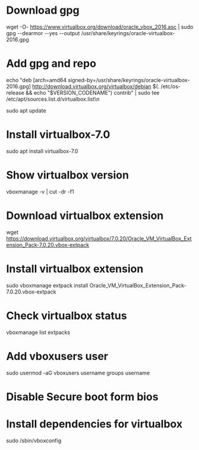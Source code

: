 # Download gpg
wget -O- https://www.virtualbox.org/download/oracle_vbox_2016.asc | sudo gpg --dearmor --yes --output /usr/share/keyrings/oracle-virtualbox-2016.gpg

# Add gpg and repo
echo "deb [arch=amd64 signed-by=/usr/share/keyrings/oracle-virtualbox-2016.gpg] http://download.virtualbox.org/virtualbox/debian $(. /etc/os-release && echo "$VERSION_CODENAME") contrib" | sudo tee /etc/apt/sources.list.d/virtualbox.list\n

sudo apt update

# Install virtualbox-7.0
sudo apt install virtualbox-7.0

# Show virtualbox version
vboxmanage -v | cut -dr -f1

# Download virtualbox extension
wget https://download.virtualbox.org/virtualbox/7.0.20/Oracle_VM_VirtualBox_Extension_Pack-7.0.20.vbox-extpack

# Install virtualbox extension
sudo vboxmanage extpack install Oracle_VM_VirtualBox_Extension_Pack-7.0.20.vbox-extpack

# Check virtualbox status
vboxmanage list extpacks

# Add vboxusers user
sudo usermod -aG vboxusers username
groups username

# Disable Secure boot form bios
# Install dependencies for virtualbox
sudo /sbin/vboxconfig